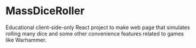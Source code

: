 # MassDiceRoller
Educational client-side-only React project to make web page that simulates rolling many dice and some other convenience features related to games like Warhammer.
